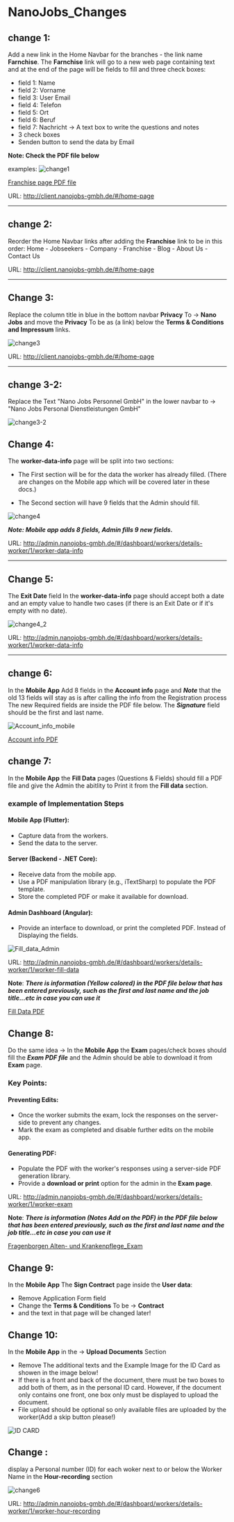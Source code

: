 # NanoJobs_Changes


## change 1:
Add a new link in the Home Navbar for the branches - the link name **Farnchise**. The **Farnchise** link will go to a new web page containing text and at the end of the page will be fields to fill and three check boxes:

 - field 1: Name
 - field 2: Vorname
 - field 3: User Email
 - field 4: Telefon
 - field 5: Ort
 - field 6: Beruf
 - field 7: Nachricht -> A text box to write the questions and notes
 - 3 check boxes
 - Senden button to send the data by Email

**Note: Check the PDF file below**

examples:
![change1](./Assets/change1.png)

[Franchise page PDF file]()

URL: http://client.nanojobs-gmbh.de/#/home-page 


 ----
 ## change 2:
Reorder the Home Navbar links after adding the **Franchise** link to be in this order: 
Home - Jobseekers - Company - Franchise - Blog - About Us - Contact Us

URL: http://client.nanojobs-gmbh.de/#/home-page 

----

## Change 3: 
Replace the column title in blue in the bottom navbar **Privacy** To -> **Nano Jobs** and move the **Privacy** To be as (a link) below the **Terms & Conditions and Impressum** links.

![change3](./Assets/change3_privecy.png)

URL: http://client.nanojobs-gmbh.de/#/home-page 

----

## change 3-2:
Replace the Text "Nano Jobs Personnel GmbH" in the lower navbar to -> "Nano Jobs Personal Dienstleistungen GmbH"

![change3-2](./Assets/change3-2.png)

## Change 4:
The **worker-data-info** page will be split into two sections:

 - The First section will be for the data the worker has already filled. (There are changes on the Mobile app which will be covered later in these docs.)

 - The Second section will have 9 fields that the Admin should fill.

![change4](./Assets/change4.jpeg)

***Note: Mobile app adds 8 fields, Admin fills 9 new fields.***

URL: http://admin.nanojobs-gmbh.de/#/dashboard/workers/details-worker/1/worker-data-info

---
## Change 5:

The **Exit Date** field In the **worker-data-info** page should accept both a date and an empty value to handle two cases (if there is an Exit Date or if it's empty with no date).

![change4_2](./Assets/Change4_2.png)

URL: http://admin.nanojobs-gmbh.de/#/dashboard/workers/details-worker/1/worker-data-info

 ---

## change 6:
In the **Mobile App** Add 8 fields in the **Account info** page and ***Note*** that the old 13 fields will stay as is after calling the info from the Registration process
The new Required fields are inside the PDF file below.
The ***Signature*** field should be the first and last name.

![Account_info_mobile](Assets/Account_info_mobile.jpg)

[Account info PDF]()

## change 7:

In the **Mobile App** the **Fill Data** pages (Questions & Fields) should fill a PDF file and give the Admin the abitlity to Print it from the **Fill data** section.

### example of Implementation Steps

#### Mobile App (Flutter):
- Capture data from the workers.
- Send the data to the server.

#### Server (Backend - .NET Core):
- Receive data from the mobile app.
- Use a PDF manipulation library (e.g., iTextSharp) to populate the PDF template.
- Store the completed PDF or make it available for download.

#### Admin Dashboard (Angular):
- Provide an interface to download, or print the completed PDF. Instead of Displaying the fields.

![Fill_data_Admin](./Assets/Fill_data_Admin.png)

URL: http://admin.nanojobs-gmbh.de/#/dashboard/workers/details-worker/1/worker-fill-data

**Note**: ***There is information (Yellow colored) in the PDF file below that has been entered previously, such as the first and last name and the job title...etc in case you can use it***

[Fill Data PDF]()

## Change 8: 

Do the same idea -> In the **Mobile App** the **Exam** pages/check boxes should fill the ***Exam PDF file*** and the Admin should be able to download it from **Exam** page.

### Key Points:

#### Preventing Edits:
- Once the worker submits the exam, lock the responses on the server-side to prevent any changes.
- Mark the exam as completed and disable further edits on the mobile app.

#### Generating PDF:
- Populate the PDF with the worker's responses using a server-side PDF generation library.
- Provide a **download or print** option for the admin in the **Exam page**.

URL: http://admin.nanojobs-gmbh.de/#/dashboard/workers/details-worker/1/worker-exam

**Note**: ***There is information (Notes Add on the PDF) in the PDF file below that has been entered previously, such as the first and last name and the job title...etc in case you can use it***

[Fragenborgen Alten- und Krankenpflege_Exam]()

## Change 9:

In the **Mobile App** The **Sign Contract** page inside the **User data**:

 - Remove Application Form field
 - Change the **Terms & Conditions** To be -> **Contract** 
 - and the text in that page will be changed later!


## Change 10: 

In the **Mobile App** in the -> **Upload Documents** Section

- Remove The additional texts and the Example Image for the ID Card as showen in the image below!
- If there is a front and back of the document, there must be two boxes to add both of them, as in the personal ID card. However, if the document only contains one front, one box only must be displayed to upload the document. 
- File upload should be optional so only available files are uploaded by the worker(Add a skip button please!)

![ID CARD](./Assets/IDCardUpdate.jpg)




## Change :

display a Personal number (ID) for each woker next to or below the Worker Name in the **Hour-recording** section

![change6](./Assets/Change6.png)

URL: http://admin.nanojobs-gmbh.de/#/dashboard/workers/details-worker/1/worker-hour-recording